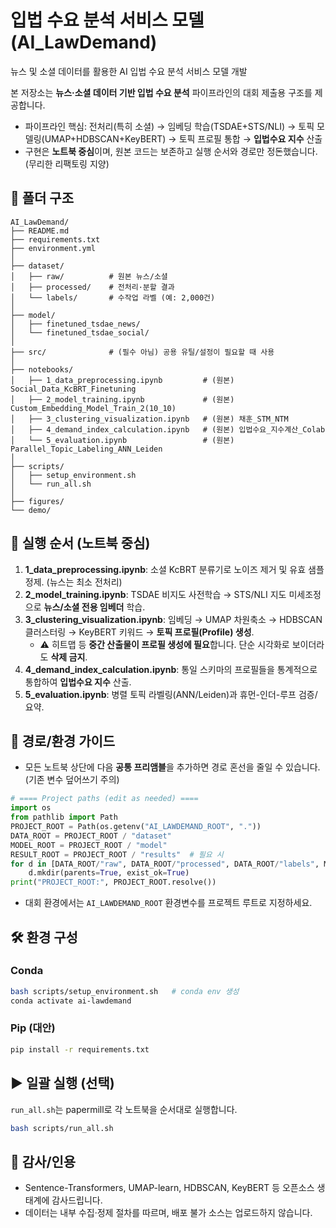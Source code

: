 # 입법 수요 분석 서비스 모델 (AI_LawDemand)
뉴스 및 소셜 데이터를 활용한 AI 입법 수요 분석 서비스 모델 개발

본 저장소는 **뉴스·소셜 데이터 기반 입법 수요 분석** 파이프라인의 대회 제출용 구조를 제공합니다.
- 파이프라인 핵심: 전처리(특히 소셜) → 임베딩 학습(TSDAE+STS/NLI) → 토픽 모델링(UMAP+HDBSCAN+KeyBERT) → 토픽 프로필 통합 → **입법수요 지수** 산출
- 구현은 **노트북 중심**이며, 원본 코드는 보존하고 실행 순서와 경로만 정돈했습니다. (무리한 리팩토링 지양)

## 📁 폴더 구조
```
AI_LawDemand/
├── README.md
├── requirements.txt
├── environment.yml
│
├── dataset/
│   ├── raw/          # 원본 뉴스/소셜
│   ├── processed/    # 전처리·분할 결과
│   └── labels/       # 수작업 라벨 (예: 2,000건)
│
├── model/
│   ├── finetuned_tsdae_news/
│   └── finetuned_tsdae_social/
│
├── src/              # (필수 아님) 공용 유틸/설정이 필요할 때 사용
│
├── notebooks/
│   ├── 1_data_preprocessing.ipynb         # (원본) Social_Data_KcBRT_Finetuning
│   ├── 2_model_training.ipynb             # (원본) Custom_Embedding_Model_Train_2(10_10)
│   ├── 3_clustering_visualization.ipynb   # (원본) 채훈_STM_NTM
│   ├── 4_demand_index_calculation.ipynb   # (원본) 입법수요_지수계산_Colab
│   └── 5_evaluation.ipynb                 # (원본) Parallel_Topic_Labeling_ANN_Leiden
│
├── scripts/
│   ├── setup_environment.sh
│   └── run_all.sh
│
├── figures/
└── demo/
```

## 🚀 실행 순서 (노트북 중심)
1. **1_data_preprocessing.ipynb**: 소셜 KcBRT 분류기로 노이즈 제거 및 유효 샘플 정제. (뉴스는 최소 전처리)
2. **2_model_training.ipynb**: TSDAE 비지도 사전학습 → STS/NLI 지도 미세조정으로 **뉴스/소셜 전용 임베더** 학습.
3. **3_clustering_visualization.ipynb**: 임베딩 → UMAP 차원축소 → HDBSCAN 클러스터링 → KeyBERT 키워드 → **토픽 프로필(Profile) 생성**.
   - ⚠️ 히트맵 등 **중간 산출물이 프로필 생성에 필요**합니다. 단순 시각화로 보이더라도 **삭제 금지**.
4. **4_demand_index_calculation.ipynb**: 통일 스키마의 프로필들을 통계적으로 통합하여 **입법수요 지수** 산출.
5. **5_evaluation.ipynb**: 병렬 토픽 라벨링(ANN/Leiden)과 휴먼-인더-루프 검증/요약.

## 🧩 경로/환경 가이드
- 모든 노트북 상단에 다음 **공통 프리앰블**을 추가하면 경로 혼선을 줄일 수 있습니다. (기존 변수 덮어쓰기 주의)
```python
# ==== Project paths (edit as needed) ====
import os
from pathlib import Path
PROJECT_ROOT = Path(os.getenv("AI_LAWDEMAND_ROOT", "."))
DATA_ROOT = PROJECT_ROOT / "dataset"
MODEL_ROOT = PROJECT_ROOT / "model"
RESULT_ROOT = PROJECT_ROOT / "results"  # 필요 시
for d in [DATA_ROOT/"raw", DATA_ROOT/"processed", DATA_ROOT/"labels", MODEL_ROOT]:
    d.mkdir(parents=True, exist_ok=True)
print("PROJECT_ROOT:", PROJECT_ROOT.resolve())
```
- 대회 환경에서는 `AI_LAWDEMAND_ROOT` 환경변수를 프로젝트 루트로 지정하세요.

## 🛠️ 환경 구성
### Conda
```bash
bash scripts/setup_environment.sh   # conda env 생성
conda activate ai-lawdemand
```

### Pip (대안)
```bash
pip install -r requirements.txt
```

## ▶️ 일괄 실행 (선택)
`run_all.sh`는 papermill로 각 노트북을 순서대로 실행합니다.
```bash
bash scripts/run_all.sh
```

## 📑 감사/인용
- Sentence-Transformers, UMAP-learn, HDBSCAN, KeyBERT 등 오픈소스 생태계에 감사드립니다.
- 데이터는 내부 수집·정제 절차를 따르며, 배포 불가 소스는 업로드하지 않습니다.
